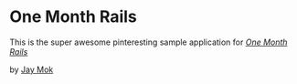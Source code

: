 # One Month Rails

This is the super awesome pinteresting sample application for
[*One Month Rails*](http://www.onemonthrails.com)

by [Jay Mok](http://www.jaymokisawesome.com)